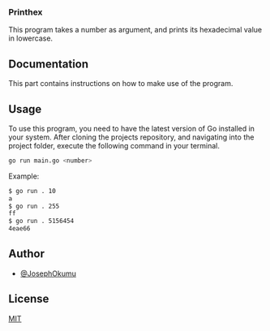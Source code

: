 ### Printhex

This program takes a number as argument, and prints its hexadecimal value in lowercase.

## Documentation

This part contains instructions on how to make use of the program.

## Usage

To use this program, you need to have the latest version of Go installed in your system.
After cloning the projects repository, and navigating into the project folder, execute the following command in your terminal.

```bash
go run main.go <number>
```
Example:
```bash
$ go run . 10
a
$ go run . 255
ff
$ go run . 5156454
4eae66
```

## Author

- [@JosephOkumu](https://github.com/JosephOkumu)


## License

[MIT](https://choosealicense.com/licenses/mit/)